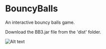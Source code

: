 # BouncyBalls
An interactive bouncy balls game.

Download the BB3.jar file from the 'dist' folder.

![Alt text](screenshot/img.jpg?raw=true "Dark Mode Off version")
